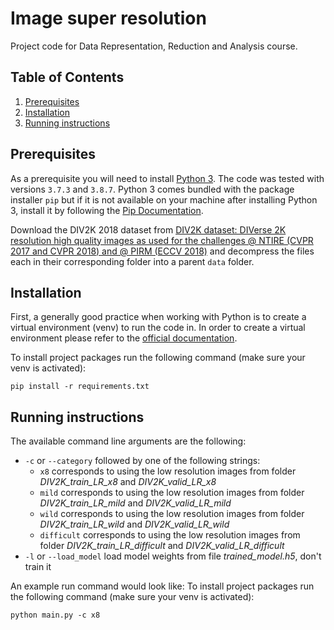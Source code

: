 # Image super resolution
Project code for Data Representation, Reduction and Analysis course.

## Table of Contents

1. [Prerequisites](#prerequisites)
2. [Installation](#installation)
3. [Running instructions](#running-instructions)

## Prerequisites

As a prerequisite you will need to install [Python 3](https://www.python.org/). The code was tested with
versions `3.7.3` and `3.8.7`. Python 3 comes bundled with the package installer `pip` but if it is not available on your
machine after installing Python 3, install it by following
the [Pip Documentation](https://pip.pypa.io/en/stable/installing/).

Download the DIV2K 2018 dataset from [DIV2K dataset: DIVerse 2K resolution high quality images as used for the challenges @ NTIRE (CVPR 2017 and CVPR 2018) and @ PIRM (ECCV 2018)](https://data.vision.ee.ethz.ch/cvl/DIV2K/) 
and decompress the files each in their corresponding folder into a parent `data` folder.

## Installation

First, a generally good practice when working with Python is to create a virtual environment (venv) to run the code in.
In order to create a virtual environment please refer to
the [official documentation](https://docs.python.org/3.7/tutorial/venv.html).

To install project packages run the following command (make sure your venv is activated):
```
pip install -r requirements.txt
```

## Running instructions

The available command line arguments are the following:
* `-c` or `--category` followed by one of the following strings:
    * `x8` corresponds to using the low resolution images from folder _DIV2K_train_LR_x8_ and _DIV2K_valid_LR_x8_
    * `mild` corresponds to using the low resolution images from folder _DIV2K_train_LR_mild_ and _DIV2K_valid_LR_mild_
    * `wild` corresponds to using the low resolution images from folder _DIV2K_train_LR_wild_ and _DIV2K_valid_LR_wild_
    * `difficult` corresponds to using the low resolution images from folder _DIV2K_train_LR_difficult_ and _DIV2K_valid_LR_difficult_
* `-l` or `--load_model` load model weights from file _trained\_model.h5_, don't train it 

An example run command would look like:
To install project packages run the following command (make sure your venv is activated):
```
python main.py -c x8
```